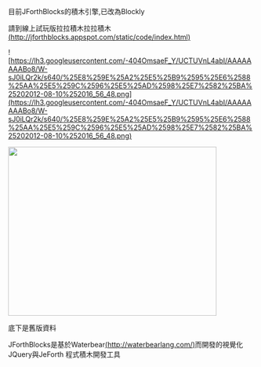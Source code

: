 目前JForthBlocks的積木引擎,已改為Blockly

請到線上試玩版拉拉積木拉拉積木[(http://jforthblocks.appspot.com/static/code/index.html)](http://jforthblocks.appspot.com/static/code/index.html)

![https://lh3.googleusercontent.com/-404OmsaeF_Y/UCTUVnL4abI/AAAAAAAABo8/W-sJ0iLQr2k/s640/%25E8%259E%25A2%25E5%25B9%2595%25E6%2588%25AA%25E5%259C%2596%25E5%25AD%2598%25E7%2582%25BA%25202012-08-10%252016_56_48.png](https://lh3.googleusercontent.com/-404OmsaeF_Y/UCTUVnL4abI/AAAAAAAABo8/W-sJ0iLQr2k/s640/%25E8%259E%25A2%25E5%25B9%2595%25E6%2588%25AA%25E5%259C%2596%25E5%25AD%2598%25E7%2582%25BA%25202012-08-10%252016_56_48.png)

<a href='http://www.youtube.com/watch?feature=player_embedded&v=9t0Zmjd-rKA' target='_blank'><img src='http://img.youtube.com/vi/9t0Zmjd-rKA/0.jpg' width='425' height=344 /></a>










底下是舊版資料

JForthBlocks是基於Waterbear[(http://waterbearlang.com/)](http://waterbearlang.com/)而開發的視覺化JQuery與JeForth 程式積木開發工具